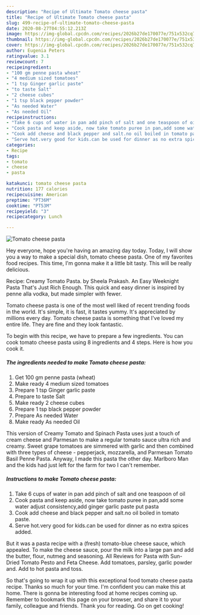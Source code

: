 ```yaml
---
description: "Recipe of Ultimate Tomato cheese pasta"
title: "Recipe of Ultimate Tomato cheese pasta"
slug: 499-recipe-of-ultimate-tomato-cheese-pasta
date: 2020-08-27T04:55:12.213Z
image: https://img-global.cpcdn.com/recipes/2026b27de170077e/751x532cq70/tomato-cheese-pasta-recipe-main-photo.jpg
thumbnail: https://img-global.cpcdn.com/recipes/2026b27de170077e/751x532cq70/tomato-cheese-pasta-recipe-main-photo.jpg
cover: https://img-global.cpcdn.com/recipes/2026b27de170077e/751x532cq70/tomato-cheese-pasta-recipe-main-photo.jpg
author: Eugenia Peters
ratingvalue: 3.1
reviewcount: 7
recipeingredient:
- "100 gm penne pasta wheat"
- "4 medium sized tomatoes"
- "1 tsp Ginger garlic paste"
- "to taste Salt"
- "2 cheese cubes"
- "1 tsp black pepper powder"
- "As needed Water"
- "As needed Oil"
recipeinstructions:
- "Take 6 cups of water in pan add pinch of salt and one teaspoon of oil"
- "Cook pasta and keep aside, now take tomato puree in pan,add some water adjust consistency,add ginger garlic paste put pasta"
- "Cook add cheese and black pepper and salt.no oil boiled in tomato paste."
- "Serve hot.very good for kids.can be used for dinner as no extra spices added."
categories:
- Recipe
tags:
- tomato
- cheese
- pasta

katakunci: tomato cheese pasta 
nutrition: 177 calories
recipecuisine: American
preptime: "PT36M"
cooktime: "PT53M"
recipeyield: "3"
recipecategory: Lunch

---
```



![Tomato cheese pasta](https://img-global.cpcdn.com/recipes/2026b27de170077e/751x532cq70/tomato-cheese-pasta-recipe-main-photo.jpg)

Hey everyone, hope you're having an amazing day today. Today, I will show you a way to make a special dish, tomato cheese pasta. One of my favorites food recipes. This time, I'm gonna make it a little bit tasty. This will be really delicious.

Recipe: Creamy Tomato Pasta. by Sheela Prakash. An Easy Weeknight Pasta That&#39;s Just Rich Enough. This quick and easy dinner is inspired by penne alla vodka, but made simpler with fewer.

Tomato cheese pasta is one of the most well liked of recent trending foods in the world. It's simple, it is fast, it tastes yummy. It's appreciated by millions every day. Tomato cheese pasta is something that I've loved my entire life. They are fine and they look fantastic.


To begin with this recipe, we have to prepare a few ingredients. You can cook tomato cheese pasta using 8 ingredients and 4 steps. Here is how you cook it.

<!--inarticleads1-->

##### The ingredients needed to make Tomato cheese pasta:

1. Get 100 gm penne pasta (wheat)
1. Make ready 4 medium sized tomatoes
1. Prepare 1 tsp Ginger garlic paste
1. Prepare to taste Salt
1. Make ready 2 cheese cubes
1. Prepare 1 tsp black pepper powder
1. Prepare As needed Water
1. Make ready As needed Oil


This version of Creamy Tomato and Spinach Pasta uses just a touch of cream cheese and Parmesan to make a regular tomato sauce ultra rich and creamy. Sweet grape tomatoes are simmered with garlic and then combined with three types of cheese - pepperjack, mozzarella, and Parmesan Tomato Basil Penne Pasta. Anyway, I made this pasta the other day. Marlboro Man and the kids had just left for the farm for two I can&#39;t remember. 

<!--inarticleads2-->

##### Instructions to make Tomato cheese pasta:

1. Take 6 cups of water in pan add pinch of salt and one teaspoon of oil
1. Cook pasta and keep aside, now take tomato puree in pan,add some water adjust consistency,add ginger garlic paste put pasta
1. Cook add cheese and black pepper and salt.no oil boiled in tomato paste.
1. Serve hot.very good for kids.can be used for dinner as no extra spices added.


But it was a pasta recipe with a (fresh) tomato-blue cheese sauce, which appealed. To make the cheese sauce, pour the milk into a large pan and add the butter, flour, nutmeg and seasoning. All Reviews for Pasta with Sun-Dried Tomato Pesto and Feta Cheese. Add tomatoes, parsley, garlic powder and. Add to hot pasta and toss. 

So that's going to wrap it up with this exceptional food tomato cheese pasta recipe. Thanks so much for your time. I'm confident you can make this at home. There is gonna be interesting food at home recipes coming up. Remember to bookmark this page on your browser, and share it to your family, colleague and friends. Thank you for reading. Go on get cooking!
